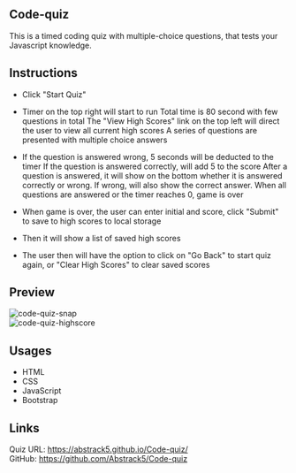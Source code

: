 ## Code-quiz
This is a timed coding quiz with multiple-choice questions, that tests your Javascript knowledge.

## Instructions
* Click "Start Quiz"

* Timer on the top right will start to run
Total time is 80 second with few questions in total
The "View High Scores" link on the top left will direct the user to view all current high scores
A series of questions are presented with multiple choice answers

* If the question is answered wrong, 5 seconds will be deducted to the timer
If the question is answered correctly, will add 5 to the score
After a question is answered, it will show on the bottom whether it is answered correctly or wrong. If wrong, will also show the correct answer.
When all questions are answered or the timer reaches 0, game is over

* When game is over, the user can enter initial and score, click "Submit" to save to high scores to local storage

* Then it will show a list of saved high scores

* The user then will have the option to click on "Go Back" to start quiz again, or "Clear High Scores" to clear saved scores

## Preview
![code-quiz-snap](https://user-images.githubusercontent.com/100798134/162691552-8b9dc30c-013b-44a5-8988-b8d83236352c.JPG) <br>
![code-quiz-highscore](https://user-images.githubusercontent.com/100798134/162691558-389ba062-34b9-4a9d-9498-14bfba4fefca.JPG)


## Usages
* HTML
* CSS
* JavaScript
* Bootstrap

## Links
Quiz URL: https://abstrack5.github.io/Code-quiz/ <br>
GitHub: https://github.com/Abstrack5/Code-quiz
